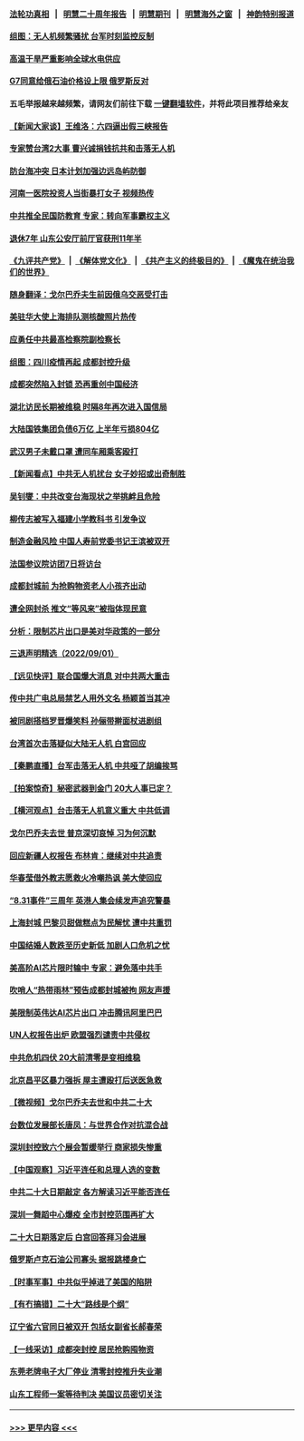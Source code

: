 #### [法轮功真相](https://github.com/gfw-breaker/truth/blob/master/README.md?t=0) &nbsp;&nbsp;|&nbsp;&nbsp; [明慧二十周年报告](https://github.com/gfw-breaker/mh-reports/blob/master/README.md?t=0) &nbsp;&nbsp;|&nbsp;&nbsp;[明慧期刊](https://github.com/gfw-breaker/mh-qikan) &nbsp;&nbsp;|&nbsp;&nbsp; [明慧海外之窗](https://github.com/gfw-breaker/mh-news/blob/master/README.md?t=0) &nbsp;&nbsp;|&nbsp;&nbsp; [神韵特别报道](https://github.com/gfw-breaker/mh-news/blob/master/shenyun.md?t=0)
#### [组图：无人机频繁骚扰 台军时刻监控反制](../pages/nsc413/n13816197.md?t=09030001) 
#### [高温干旱严重影响全球水电供应](../pages/nsc413/n13815950.md?t=09030001) 
#### [G7同意给俄石油价格设上限 俄罗斯反对](../pages/nsc413/n13816302.md?t=09030001) 
#### 五毛举报越来越频繁，请网友们前往下载 [一键翻墙软件](https://github.com/gfw-breaker/ssr-accounts)，并将此项目推荐给亲友
#### [【新闻大家谈】王维洛：六四逼出假三峡报告](../pages/nsc413/n13815729.md?t=09030001) 
#### [专家赞台湾2大事 曹兴诚捐钱抗共和击落无人机](../pages/nsc413/n13816154.md?t=09030001) 
#### [防台海冲突 日本计划加强边远岛屿防御](../pages/nsc413/n13816198.md?t=09030001) 
#### [河南一医院投资人当街暴打女子 视频热传](../pages/nsc413/n13816181.md?t=09030001) 
#### [中共推全民国防教育 专家：转向军事霸权主义](../pages/nsc413/n13816094.md?t=09030001) 
#### [退休7年 山东公安厅前厅官获刑11年半](../pages/nsc413/n13816138.md?t=09030001) 
#### [《九评共产党》](https://github.com/begood0513/9ping.md/blob/master/README.md) &nbsp;|&nbsp; [《解体党文化》](../../../../jtdwh.md/blob/master/README.md)  &nbsp;|&nbsp; [《共产主义的终极目的》](../../../../gczydzjmd.md/blob/master/README.md) &nbsp;|&nbsp; [《魔鬼在统治我们的世界》](../../../../mgztzwmdsj.md/blob/master/README.md) 
#### [随身翻译：戈尔巴乔夫生前因俄乌交恶受打击](../pages/nsc413/n13816090.md?t=09030001) 
#### [美驻华大使上海排队测核酸照片热传](../pages/nsc413/n13816123.md?t=09030001) 
#### [应勇任中共最高检察院副检察长](../pages/nsc413/n13816083.md?t=09030001) 
#### [组图：四川疫情再起 成都封控升级](../pages/nsc413/n13816046.md?t=09030001) 
#### [成都突然陷入封锁 恐再重创中国经济](../pages/nsc413/n13816070.md?t=09030001) 
#### [湖北访民长期被维稳 时隔8年再次进入国信局](../pages/nsc413/n13816084.md?t=09030001) 
#### [大陆国铁集团负债6万亿 上半年亏损804亿](../pages/nsc413/n13816030.md?t=09030001) 
#### [武汉男子未戴口罩 遭同车厢乘客殴打](../pages/nsc413/n13816031.md?t=09030001) 
#### [【新闻看点】中共无人机扰台 女子妙招或出奇制胜](../pages/nsc413/n13815726.md?t=09030001) 
#### [吴钊燮：中共改变台海现状之举挑衅且危险](../pages/nsc413/n13815949.md?t=09030001) 
#### [柳传志被写入福建小学教科书 引发争议](../pages/nsc413/n13815908.md?t=09030001) 
#### [制造金融风险 中国人寿前党委书记王滨被双开](../pages/nsc413/n13815918.md?t=09030001) 
#### [法国参议院访团7日将访台](../pages/nsc413/n13815929.md?t=09030001) 
#### [成都封城前 为抢购物资老人小孩齐出动](../pages/nsc413/n13815858.md?t=09030001) 
#### [遭全网封杀 推文“等风来”被指体现民意](../pages/nsc413/n13815889.md?t=09030001) 
#### [分析：限制芯片出口是美对华政策的一部分](../pages/nsc413/n13815702.md?t=09030001) 
#### [三退声明精选（2022/09/01）](../pages/nsc413/n13815853.md?t=09030001) 
#### [【远见快评】联合国爆大消息 对中共两大重击](../pages/nsc413/n13815733.md?t=09030001) 
#### [传中共广电总局禁艺人用外文名 杨颖首当其冲](../pages/nsc413/n13815655.md?t=09030001) 
#### [被同剧搭档罗晋爆笑料 孙俪带擀面杖进剧组](../pages/nsc413/n13815728.md?t=09030001) 
#### [台湾首次击落疑似大陆无人机 白宫回应](../pages/nsc413/n13815711.md?t=09030001) 
#### [【秦鹏直播】台军击落无人机 中共哑了胡编挨骂](../pages/nsc413/n13815720.md?t=09030001) 
#### [【拍案惊奇】秘密武器到金门 20大人事已定？](../pages/nsc413/n13815526.md?t=09030001) 
#### [【横河观点】台击落无人机意义重大 中共低调](../pages/nsc413/n13815703.md?t=09030001) 
#### [戈尔巴乔夫去世 普京深切哀悼 习为何沉默](../pages/nsc413/n13814772.md?t=09030001) 
#### [回应新疆人权报告 布林肯：继续对中共追责](../pages/nsc413/n13815660.md?t=09030001) 
#### [华春莹借外教志愿救火冷嘲热讽 美大使回应](../pages/nsc413/n13815600.md?t=09030001) 
#### [“8.31事件”三周年 英港人集会续发声追究警暴](../pages/nsc413/n13815643.md?t=09030001) 
#### [上海封城 巴黎贝甜做糕点为民解忧 遭中共重罚](../pages/nsc413/n13815676.md?t=09030001) 
#### [中国结婚人数跌至历史新低 加剧人口危机之忧](../pages/nsc413/n13815623.md?t=09030001) 
#### [美高阶AI芯片限时输中 专家：避免落中共手](../pages/nsc413/n13815622.md?t=09030001) 
#### [吹哨人“热带雨林”预告成都封城被拘 网友声援](../pages/nsc413/n13815388.md?t=09030001) 
#### [美限制英伟达AI芯片出口 冲击腾讯阿里巴巴](../pages/nsc413/n13815585.md?t=09030001) 
#### [UN人权报告出炉 欧盟强烈谴责中共侵权](../pages/nsc413/n13815391.md?t=09030001) 
#### [中共危机四伏 20大前清零是变相维稳](../pages/nsc413/n13815599.md?t=09030001) 
#### [北京昌平区暴力强拆 屋主遭殴打后送医急救](../pages/nsc413/n13815576.md?t=09030001) 
#### [【微视频】戈尔巴乔夫去世和中共二十大](../pages/nsc413/n13814943.md?t=09030001) 
#### [台数位发展部长唐凤：与世界合作对抗混合战](../pages/nsc413/n13815439.md?t=09030001) 
#### [深圳封控致六个展会暂缓举行 商家损失惨重](../pages/nsc413/n13815143.md?t=09030001) 
#### [【中国观察】习近平连任和总理人选的变数](../pages/nsc413/n13815325.md?t=09030001) 
#### [中共二十大日期敲定 各方解读习近平能否连任](../pages/nsc413/n13815135.md?t=09030001) 
#### [深圳一舞蹈中心爆疫 全市封控范围再扩大](../pages/nsc413/n13815419.md?t=09030001) 
#### [二十大日期落定后 白宫回答拜习会进展](../pages/nsc413/n13815440.md?t=09030001) 
#### [俄罗斯卢克石油公司寡头 据报跳楼身亡](../pages/nsc413/n13815384.md?t=09030001) 
#### [【时事军事】中共似乎掉进了美国的陷阱](../pages/nsc413/n13814851.md?t=09030001) 
#### [【有冇搞错】二十大“路线是个纲”](../pages/nsc413/n13814902.md?t=09030001) 
#### [辽宁省六官同日被双开 包括女副省长郝春荣](../pages/nsc413/n13815351.md?t=09030001) 
#### [【一线采访】成都突封控 居民抢购囤物资](../pages/nsc413/n13815284.md?t=09030001) 
#### [东莞老牌电子大厂停业 清零封控推升失业潮](../pages/nsc413/n13815359.md?t=09030001) 
#### [山东工程师一案等待判决 美国议员密切关注](../pages/nsc413/n13815065.md?t=09030001) 

----
#### [ >>> 更早内容 <<< ](../indexes/nsc413-earlier.md)
